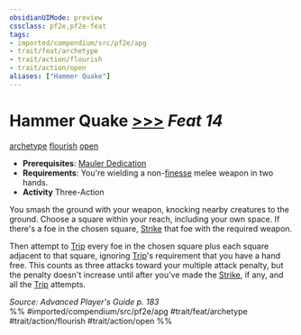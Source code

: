 ```yaml
---
obsidianUIMode: preview
cssclass: pf2e,pf2e-feat
tags:
- imported/compendium/src/pf2e/apg
- trait/feat/archetype
- trait/action/flourish
- trait/action/open
aliases: ["Hammer Quake"]
---
```

# Hammer Quake  [>>>](chapter-9-playing-the-game.md#Actions "Three-Action") *Feat 14*  
[archetype](archetype.md)  [flourish](flourish.md)  [open](open.md)  

- **Prerequisites**: [Mauler Dedication](mauler-dedication-apg.md)
- **Requirements**: You're wielding a non-[finesse](finesse.md) melee weapon in two hands.
- **Activity** Three-Action

You smash the ground with your weapon, knocking nearby creatures to the ground. Choose a square within your reach, including your own space. If there's a foe in the chosen square, [Strike](strike.md) that foe with the required weapon.

Then attempt to [Trip](rules/actions/trip.md) every foe in the chosen square plus each square adjacent to that square, ignoring [Trip](rules/actions/trip.md)'s requirement that you have a hand free. This counts as three attacks toward your multiple attack penalty, but the penalty doesn't increase until after you've made the [Strike](strike.md), if any, and all the [Trip](rules/actions/trip.md) attempts.

*Source: Advanced Player's Guide p. 183*  
%% #imported/compendium/src/pf2e/apg #trait/feat/archetype #trait/action/flourish #trait/action/open %%